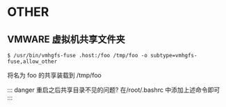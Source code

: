 # OTHER

## VMWARE 虚拟机共享文件夹

```shell
$ /usr/bin/vmhgfs-fuse .host:/foo /tmp/foo -o subtype=vmhgfs-fuse,allow_other
```	
将名为 foo 的共享装载到 /tmp/foo

::: danger 重启之后共享目录不见的问题?
 在/root/.bashrc 中添加上述命令即可
:::






